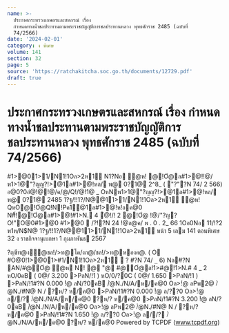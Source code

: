 ```yaml
---
name: >-
  ประกาศกระทรวงเกษตรและสหกรณ์ เรื่อง
  กำหนดทางน้ำชลประทานตามพระราชบัญญัติการชลประทานหลวง พุทธศักราช 2485 (ฉบับที่
  74/2566)
date: '2024-02-01'
category: ง พิเศษ
volume: 141
section: 32
page: 5
source: 'https://ratchakitcha.soc.go.th/documents/12729.pdf'
draft: true
---
```


# ประกาศกระทรวงเกษตรและสหกรณ์ เรื่อง กำหนดทางน้ำชลประทานตามพระราชบัญญัติการชลประทานหลวง พุทธศักราช 2485 (ฉบับที่ 74/2566)

#1>@01>1/N1!1Oล>2ห1์ N1?Nอ ํ@ห! @!Oํ@ล#1>@!!@/พ1>1@"?ญญ?!>@1ล#1>@!หล/ พ@ 0?1@ 2^8_ ( "?"?N 74/ 2 566) อ@0?0อํ@!@!@/ค/@/Q!/@!1@ _ OหNพ1>1@"?ญญ?!>@1ล#1>@!หล/ พ@ 0?1@ 2485 1?ฐ/!!1?/N@@11>1/N1!1Oล>2ห1์ ํ@ห! QหO@!Oํ@Q!N!Pค1@1ล#1>@!ห!อค@0 N#็!@!Oํ@ล#1>@!#1>N. 4 ํ@!/! 2 @!Oํ@ !@/"?ญ?O!"O@0#1>@0 #1>@0  /?!?N 24 !@ล@ค/ พ . 0 . 2_ 66 1Oอ0Nอ 11/!?2 พ1ห/N$N@ 1?ฐ/!!1?/N@@11>1/N1!1Oล>2ห1์ หน้า 5 เลม 141 ตอนพิเศษ 32 ง ราชกิจจานุเบกษา 1 กุมภาพันธ 2567

?ญชีท@ง้ํ@ชล!/>ท@โค/งก@/ชล!/>ท@หองค@. ( O #O@0!1>@01>#1/N1!1Oล>2ห1์  ? #?N 74/ `_` 6) Nล#?N AN/#@Oํ@ ํ@ห N! @ "@ #@Oํ@ล!1>#@!1>N.# 4 _ 2 หO/0คB ( 0@/ 3.200 >PลN/!1 ) หO/0/?0C ( 0@/ 1.650 >PลN/!1 ) >PลN/!1#?N 0.000 !ํ@ ลN/?0คB /ํ@N./N/A/ห/ค@0 Oล>!ํ@ ลPพ2@ /ํ@N./#N@ N / ?ห/? ห/ค@0 >PลN/!1#?N 0.000 !ํ@ ล/??0 Oล>!ํ@ ล//? /ํ@N./N/A/ห/ค@0 ?ห/? ห/ค@0 >PลN/!1#?N 3.200 !ํ@ ลN/?0คB /ํ@N./N/A/ห/ค@0 Oล>!ํ@ ลPพ2@ /ํ@N./#N@ N / ?ห/? ห/ค@0 >PลN/!1#?N 1.650 !ํ@ ล/??0 Oล>!ํ@ ล//? /ํ@N./N/A/ห/ค@0 ?ห/? ห/ค@0 Powered by TCPDF (www.tcpdf.org)
